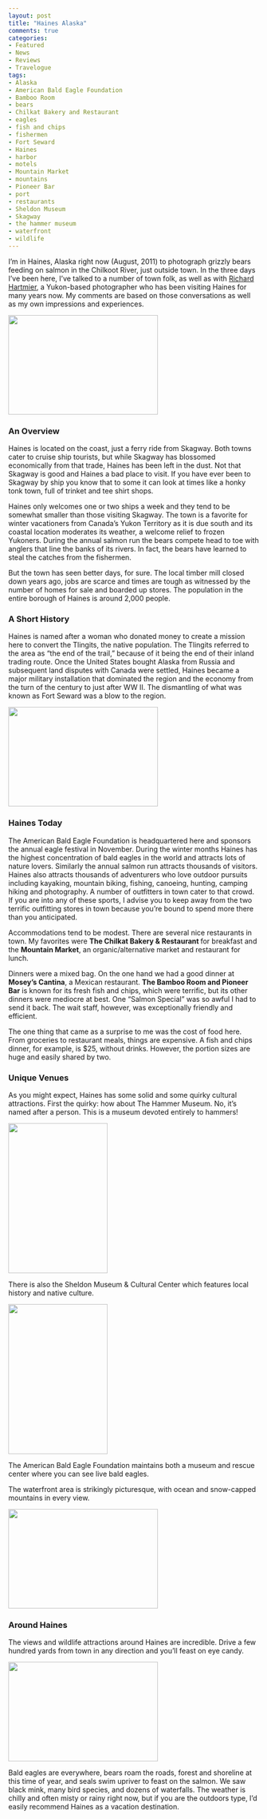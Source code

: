 ```yaml
---
layout: post
title: "Haines Alaska"
comments: true
categories:
- Featured
- News
- Reviews
- Travelogue
tags:
- Alaska
- American Bald Eagle Foundation
- Bamboo Room
- bears
- Chilkat Bakery and Restaurant
- eagles
- fish and chips
- fishermen
- Fort Seward
- Haines
- harbor
- motels
- Mountain Market
- mountains
- Pioneer Bar
- port
- restaurants
- Sheldon Museum
- Skagway
- the hammer museum
- waterfront
- wildlife
---
```

I’m in Haines, Alaska right now (August, 2011) to photograph grizzly bears feeding on salmon in the Chilkoot River, just outside town. In the three days I’ve been here, I’ve talked to a number of town folk, as well as with <a href="http://www.hartmier.com">Richard Hartmier</a>, a Yukon-based photographer who has been visiting Haines for many years now. My comments are based on those conversations as well as my own impressions and experiences.

<a href="http://blog.lesterpickerphoto.com/wp-content/uploads/2011/08/LAP1817.jpg"><img class="size-medium wp-image-1495" title="_LAP1817" src="http://blog.lesterpickerphoto.com/wp-content/uploads/2011/08/LAP1817-300x199.jpg" alt="" width="300" height="199" /></a>
<h3>An Overview</h3>
Haines is located on the coast, just a ferry ride from Skagway. Both towns cater to cruise ship tourists, but while Skagway has blossomed economically from that trade, Haines has been left in the dust. Not that Skagway is good and Haines a bad place to visit. If you have ever been to Skagway by ship you know that to some it can look at times like a honky tonk town, full of trinket and tee shirt shops.

Haines only welcomes one or two ships a week and they tend to be somewhat smaller than those visiting Skagway. The town is a favorite for winter vacationers from Canada’s Yukon Territory as it is due south and its coastal location moderates its weather, a welcome relief to frozen Yukoners. During the annual salmon run the bears compete head to toe with anglers that line the banks of its rivers. In fact, the bears have learned to steal the catches from the fishermen.

But the town has seen better days, for sure. The local timber mill closed down years ago, jobs are scarce and times are tough as witnessed by the number of homes for sale and boarded up stores. The population in the entire borough of Haines is around 2,000 people.
<h3>A Short History</h3>
Haines is named after a woman who donated money to create a mission here to convert the Tlingits, the native population. The Tlingits referred to the area as “the end of the trail,” because of it being the end of their inland trading route. Once the United States bought Alaska from Russia and subsequent land disputes with Canada were settled, Haines became a major military installation that dominated the region and the economy from the turn of the century to just after WW II. The dismantling of what was known as Fort Seward was a blow to the region.

<a href="http://blog.lesterpickerphoto.com/wp-content/uploads/2011/08/LAP2222.jpg"><img class="size-medium wp-image-1496 " title="_LAP2222" src="http://blog.lesterpickerphoto.com/wp-content/uploads/2011/08/LAP2222-300x199.jpg" alt="" width="300" height="199" /></a>
<h3>Haines Today</h3>
The American Bald Eagle Foundation is headquartered here and sponsors the annual eagle festival in November. During the winter months Haines has the highest concentration of bald eagles in the world and attracts lots of nature lovers. Similarly the annual salmon run attracts thousands of visitors. Haines also attracts thousands of adventurers who love outdoor pursuits including kayaking, mountain biking, fishing, canoeing, hunting, camping hiking and photography. A number of outfitters in town cater to that crowd. If you are into any of these sports, I advise you to keep away from the two terrific outfitting stores in town because you’re bound to spend more there than you anticipated.

Accommodations tend to be modest. There are several nice restaurants in town. My favorites were <strong>The Chilkat Bakery &amp; Restaurant </strong>for breakfast and the <strong>Mountain Market</strong>, an organic/alternative market and restaurant for lunch.

Dinners were a mixed bag. On the one hand we had a good dinner at <strong>Mosey’s Cantina</strong>, a Mexican restaurant. <strong>The Bamboo Room and Pioneer Bar</strong> is known for its fresh fish and chips, which were terrific, but its other dinners were mediocre at best. One “Salmon Special” was so awful I had to send it back. The wait staff, however, was exceptionally friendly and efficient.

The one thing that came as a surprise to me was the cost of food here. From groceries to restaurant meals, things are expensive. A fish and chips dinner, for example, is $25, without drinks. However, the portion sizes are huge and easily shared by two.
<h3>Unique Venues</h3>
As you might expect, Haines has some solid and some quirky cultural attractions. First the quirky: how about The Hammer Museum. No, it’s named after a person. This is a museum devoted entirely to hammers!

<a href="http://blog.lesterpickerphoto.com/wp-content/uploads/2011/08/LAP1834.jpg"><img class="aligncenter size-medium wp-image-1497" title="_LAP1834" src="http://blog.lesterpickerphoto.com/wp-content/uploads/2011/08/LAP1834-199x300.jpg" alt="" width="199" height="300" /></a>

There is also the Sheldon Museum &amp; Cultural Center which features local history and native culture.

<a href="http://blog.lesterpickerphoto.com/wp-content/uploads/2011/08/LAP1845.jpg"><img class="aligncenter size-medium wp-image-1498" title="_LAP1845" src="http://blog.lesterpickerphoto.com/wp-content/uploads/2011/08/LAP1845-199x300.jpg" alt="" width="199" height="300" /></a>

The American Bald Eagle Foundation maintains both a museum and rescue center where you can see live bald eagles.

The waterfront area is strikingly picturesque, with ocean and snow-capped mountains in every view.

<a href="http://blog.lesterpickerphoto.com/wp-content/uploads/2011/08/LAP1864.jpg"><img class="aligncenter size-medium wp-image-1499" title="_LAP1864" src="http://blog.lesterpickerphoto.com/wp-content/uploads/2011/08/LAP1864-300x199.jpg" alt="" width="300" height="199" /></a>
<h3>Around Haines</h3>
The views and wildlife attractions around Haines are incredible. Drive a few hundred yards from town in any direction and you’ll feast on eye candy.

<a href="http://blog.lesterpickerphoto.com/wp-content/uploads/2011/08/LAP2163.jpg"><img class="aligncenter size-medium wp-image-1500" title="_LAP2163" src="http://blog.lesterpickerphoto.com/wp-content/uploads/2011/08/LAP2163-300x199.jpg" alt="" width="300" height="199" /></a>

Bald eagles are everywhere, bears roam the roads, forest and shoreline at this time of year, and seals swim upriver to feast on the salmon. We saw black mink, many bird species, and dozens of waterfalls. The weather is chilly and often misty or rainy right now, but if you are the outdoors type, I’d easily recommend Haines as a vacation destination.